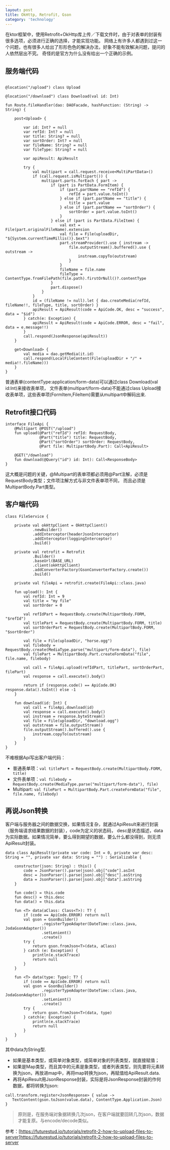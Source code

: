 ```yaml
---
layout: post
title: OkHttp, Retrofit, Gson
category: 'technology'
---
```


在ktor框架中，使用Retrofit+OkHttp库上传／下载文件时，由于对表单的封装有很多选项，必须进行正确的选择，才能实现功能。
网络上有许多人都遇到过这一个问题，也有很多人给出了形形色色的解决办法，好象不能有效解决问题，提问的人依然层出不究。
奇怪的是官方为什么没有给出一个正确的示例。


##  服务端代码 

```

@location("/upload") class Upload

@location("/download") class Download(val id: Int)

fun Route.fileHandler(dao: DAOFacade, hashFunction: (String) -> String) {

    post<Upload> {

        var id: Int? = null
        var refId: Int? = null
        var title: String? = null
        var sortOrder: Int? = null
        var fileName: String? = null
        var fileType: String? = null

        var apiResult: ApiResult

        try {
            val multipart = call.request.receive<MultiPartData>()
            if (call.request.isMultipart()) {
                multipart.parts.forEach { part ->
                    if (part is PartData.FormItem) {
                        if (part.partName == "refId") {
                            refId = part.value.toInt()
                        } else if (part.partName == "title") {
                            title = part.value
                        } else if (part.partName == "sortOrder") {
                            sortOrder = part.value.toInt()
                        }
                    } else if (part is PartData.FileItem) {
                        val ext = File(part.originalFileName).extension
                        val file = File(uploadDir, "${System.currentTimeMillis()}.$ext")
                        part.streamProvider().use { instream ->
                            file.outputStream().buffered().use { outstream ->
                                instream.copyTo(outstream)
                            }
                        }
                        fileName = file.name
                        fileType = ContentType.fromFilePath(file.path).firstOrNull()?.contentType
                    }
                    part.dispose()
                }
            }
            id = (fileName != null).let { dao.createMedia(refId, fileName!!, fileType, title, sortOrder) }
            apiResult = ApiResult(code = ApiCode.OK, desc = "success", data = "$id")
        } catch(e: Exception) {
            apiResult = ApiResult(code = ApiCode.ERROR, desc = "fail", data = e.message!!)
        }
        call.respond(JsonResponse(apiResult))
    }

    get<Download> {
        val media = dao.getMedia(it.id)
        call.respond(LocalFileContent(File(uploadDir + "/" + media!!.fileName)))
    }
}
```
普通表单(contentType:application/form-data)可以通过class Download(val id:Int)来接收表单项，
文件表单(multipart/form-data)不能通过class Upload接收表单项，这些表单项(FormItem,FileItem)需要从multipart中解码出来.

##  Retrofit接口代码

``` 
interface FileApi {
    @Multipart @POST("/upload")
    fun upload(@Part("refId") refId: RequestBody,
               @Part("title") title: RequestBody,
               @Part("sortOrder") sortOrder: RequestBody,
               @Part file: MultipartBody.Part): Call<ApiResult>

    @GET("/download")
    fun download(@Query("id") id: Int): Call<ResponseBody>
}
```
这大概是问题的关键，@Multipart的表单项都必须用@Part注解，必须是RequestBody类型；文件项注解方式与非文件表单项不同，
而且必须是MultipartBody.Part类型。

##  客户端代码

``` 
class FileService {

    private val okHttpClient = OkHttpClient()
            .newBuilder()
            .addInterceptor(headerJsonInterceptor)
            .addInterceptor(loggingInterceptor)
            .build()

    private val retrofit = Retrofit
            .Builder()
            .baseUrl(BASE_URL)
            .client(okHttpClient)
            .addConverterFactory(GsonConverterFactory.create())
            .build()

    private val fileApi = retrofit.create(FileApi::class.java)

    fun upload(): Int {
        val refId: Int = 9
        val title = "my file"
        val sortOrder = 0

        val refIdPart = RequestBody.create(MultipartBody.FORM, "$refId")
        val titlePart = RequestBody.create(MultipartBody.FORM, title)
        val sortOrderPart = RequestBody.create(MultipartBody.FORM, "$sortOrder")

        val file = File(uploadDir, "horse.ogg")
        val filebody = RequestBody.create(MediaType.parse("multipart/form-data"), file)
        val filePart = MultipartBody.Part.createFormData("file", file.name, filebody)

        val call = fileApi.upload(refIdPart, titlePart, sortOrderPart, filePart)
        val response = call.execute().body()

        return if (response.code() == ApiCode.OK) response.data().toInt() else -1
    }

    fun download(id: Int) {
        val call = fileApi.download(id)
        val response = call.execute().body()
        val instream = response.byteStream()
        val file = File(uploadDir, "download.ogg")
        val outstream = file.outputStream()
        file.outputStream().buffered().use {
            instream.copyTo(outstream)
        }
    }
}

```

不难根据Api写出客户端代码：

-   普通表单项：```val titlePart = RequestBody.create(MultipartBody.FORM, title)```
-   文件表单项：```val filebody = RequestBody.create(MediaType.parse("multipart/form-data"), file) ```
-   Multipart: ```val filePart = MultipartBody.Part.createFormData("file", file.name, filebody) ```

##  再说Json转换 

客户端与服务器之间的数据交换，如果情况复杂，就通过ApiResult来进行封装（服务端请求结果数据的封装），code为定义的状态码，
desc是状态描述，data为实际数据。如果情况简单，要么得到期望的数据，要么什么都没得到，则无须ApiResult封装。

```
data class ApiResult(private var code: Int = 0, private var desc: String = "", private var data: String = "") : Serializable {

    constructor(json: String) : this() {
        code = JsonParser().parse(json).obj["code"].asInt
        desc = JsonParser().parse(json).obj["desc"].asString
        data = JsonParser().parse(json).obj["data"].asString
    }

    fun code() = this.code
    fun desc() = this.desc
    fun data() = this.data

    fun <T> data(aClass: Class<T>): T? {
        if (code == ApiCode.ERROR) return null
        val gson = GsonBuilder()
                .registerTypeAdapter(DateTime::class.java, JodaGsonAdapter())
                .setLenient()
                .create()
        try {
            return gson.fromJson<T>(data, aClass)
        } catch (e: Exception) {
            println(e.stackTrace)
            return null
        }
    }

    fun <T> data(type: Type): T? {
        if (code == ApiCode.ERROR) return null
        val gson = GsonBuilder()
                .registerTypeAdapter(DateTime::class.java, JodaGsonAdapter())
                .setLenient()
                .create()
        try {
            return gson.fromJson<T>(data, type)
        } catch(e: Exception) {
            println(e.stackTrace)
            return null
        }
    }
}
```

其中data为String型.

-   如果是基本类型，或简单对象类型，或简单对象的列表类型，就直接赋值；
-   如果是Map类型，而且其中的元素是象类型，或者列表类型，则先要将元素转换为json，再放进map中，再将map转换为json，再赋值给ApiResult.data.
-   再将ApiResult用JsonResponse封装，实际是将JsonResponse封装的作何数据，都将转换为json:
``` 
call.transform.register<JsonResponse> { value ->
   TextContent(gson.toJson(value.data), ContentType.Application.Json)
}
```

>   原则是，在服务端对象据转换几次json，在客户端就要回转几次json，数据才能复原。与encode/decode类似。


参考：[https://futurestud.io/tutorials/retrofit-2-how-to-upload-files-to-server]https://futurestud.io/tutorials/retrofit-2-how-to-upload-files-to-server

